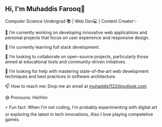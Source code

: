 ## Hi, I'm Muhaddis Farooq👋
Computer Science Undergrad 📚 | Web Dev💻 | Content Creator✨

🔭 I’m currently working on developing innovative web applications and personal projects that focus on user experience and responsive design.

🌱 I’m currently learning full stack development.

👯 I’m looking to collaborate on open-source projects, particularly those aimed at educational tools and community-driven initiatives.

🤔 I’m looking for help with mastering state-of-the-art web development techniques and best practices in software architecture.

📫 How to reach me: Drop me an email at muhaddis1122@outlook.com

😄 Pronouns: He/Him

⚡ Fun fact: When I'm not coding, I'm probably experimenting with digital art or exploring the latest in tech innovations, Also I love playing competetive games.
